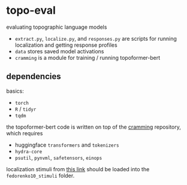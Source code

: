 # topo-eval

evaluating topographic language models

* `extract.py`, `localize.py`, and `responses.py` are scripts for running localization and getting response profiles
* `data` stores saved model activations
* `cramming` is a module for training / running topoformer-bert

## dependencies
basics:
* `torch`
* `R` / `tidyr`
* `tqdm`

the topoformer-bert code is written on top of the [cramming](https://github.com/JonasGeiping/cramming) repository, which requires
* huggingface `transformers` and `tokenizers`
* `hydra-core`
* `psutil`, `pynvml`, `safetensors`, `einops`

localization stimuli from [this link](https://www.dropbox.com/sh/c9jhmsy4l9ly2xx/AACQ41zipSZFj9mFbDfJJ9c4a?e=2&dl=0) should be loaded into the `fedorenko10_stimuli` folder.